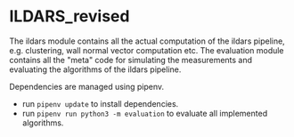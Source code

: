 # ILDARS_revised

The ildars module contains all the actual computation of the ildars pipeline, e.g. clustering, wall normal vector computation etc.
The evaluation module contains all the "meta" code for simulating the measurements and evaluating the algorithms of the ildars pipeline.

Dependencies are managed using pipenv.
* run `pipenv update` to install dependencies.
* run `pipenv run python3 -m evaluation` to evaluate all implemented algorithms.
